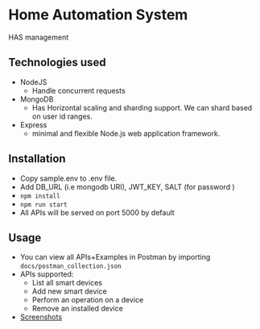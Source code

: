 
# Home Automation System
HAS management

## Technologies used
 - NodeJS
	 - Handle concurrent requests
 - MongoDB
	 - Has Horizontal scaling and sharding support. We can shard based on user id ranges.
- Express
	- minimal and flexible Node.js web application framework.

## Installation
 - Copy sample.env to .env file.
 - Add DB_URL (i.e mongodb URI), JWT_KEY, SALT (for password )
 - `npm install`
 - `npm run start`
 - All APIs will be served on port 5000 by default 

## Usage
- You can view all APIs+Examples in Postman by importing `docs/postman_collection.json`
- APIs supported:
	-  List all smart devices
	-  Add new smart device
	-  Perform an operation on a device
	-  Remove an installed device
- [Screenshots](https://docs.google.com/document/d/19bFnLSld1oi0LOSzmMtpMptX8LrNzMTjDd4-dc3igkU/edit?usp=sharing) 


